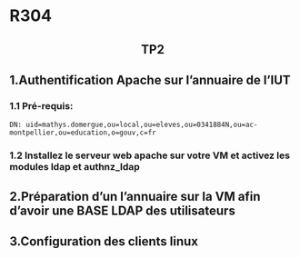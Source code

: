 # R304

## <center> TP2


## 1.Authentification Apache sur l’annuaire de l’IUT

### 1.1 Pré-requis:

```
DN: uid=mathys.domergue,ou=local,ou=eleves,ou=0341884N,ou=ac-montpellier,ou=education,o=gouv,c=fr
```

### 1.2 Installez le serveur web apache sur votre VM et activez les modules ldap et authnz_ldap


## 2.Préparation d’un l’annuaire sur la VM afin d’avoir une BASE LDAP des utilisateurs

## 3.Configuration des clients linux